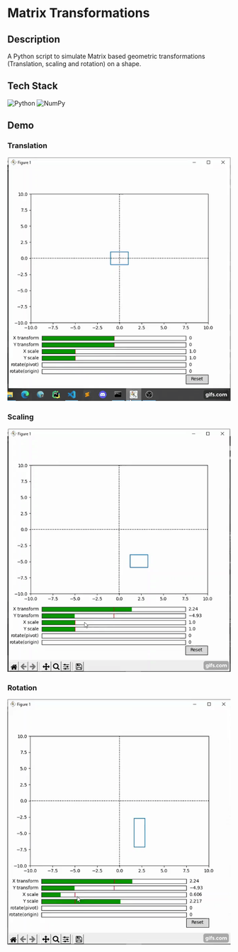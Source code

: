 # Matrix Transformations
## Description
A Python script to simulate Matrix based geometric transformations (Translation, scaling and rotation) on a shape.

## Tech Stack
<img alt="Python" src="https://img.shields.io/badge/python-%2314354C.svg?style=for-the-badge&logo=python&logoColor=white"/> <img alt="NumPy" src="https://img.shields.io/badge/Numpy-777BB4?style=for-the-badge&logo=numpy&logoColor=white"/>

## Demo
### Translation
![Translate](https://github.com/DevChoganwala/Matrix-Transformations/blob/main/demo-gifs/gif.gif)
### Scaling
![Scale](https://github.com/DevChoganwala/Matrix-Transformations/blob/main/demo-gifs/gif%20(1).gif)
### Rotation
![Rotate](https://github.com/DevChoganwala/Matrix-Transformations/blob/main/demo-gifs/gif%20(2).gif)
